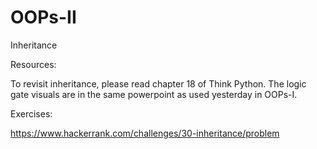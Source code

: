 # OOPs-II
Inheritance

Resources:

To revisit inheritance, please read chapter 18 of Think Python.
The logic gate visuals are in the same powerpoint as used yesterday in OOPs-I.

Exercises:

https://www.hackerrank.com/challenges/30-inheritance/problem
